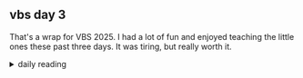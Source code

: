 ## vbs day 3

That's a wrap for VBS 2025. I had a lot of fun and enjoyed teaching the little ones these past three days. It was tiring, but really worth it.

<details markdown="1">
<summary>daily reading</summary>

| {{ page.date | date: "%B %-d, %Y" }} |
| :-------------: |
| [2 Chron. 31; Rev. 17; Zech. 13:2–9; John 16]({% link _Bible/Bible-year-1.md %}) |
| [WLC 12-20]({% link _wlc/wlc-month-1.md %}) |
| [The Athanasian Creed](https://threeforms.org/the-athanasian-creed/) |

</details>